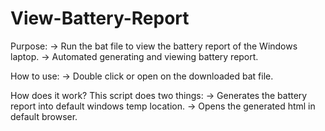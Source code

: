 # View-Battery-Report

Purpose:
-> Run the bat file to view the battery report of the Windows laptop.
-> Automated generating and viewing battery report.

How to use:
-> Double click or open on the downloaded bat file.

How does it work?
This script does two things:
 -> Generates the battery report into default windows temp location.
 -> Opens the generated html in default browser.
